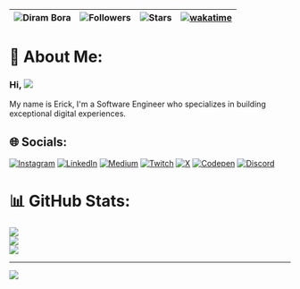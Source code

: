 | ![Diram Bora](https://img.shields.io/badge/Erick-hz-<COLOR>.svg) | ![Followers](https://img.shields.io/github/followers/erick-hz) | ![Stars](https://img.shields.io/github/stars/erick-hz?label=Profile%20Stars&logo=Profile%20stars&logoColor=g) | [![wakatime](https://wakatime.com/badge/user/b63c7abe-5ded-47c2-9ecb-11c90f0d158c.svg)](https://wakatime.com/@yerick) |
--| --| --| --|
# 💫 About Me:
### Hi, ![](https://user-images.githubusercontent.com/18350557/176309783-0785949b-9127-417c-8b55-ab5a4333674e.gif) 
My name is Erick, I'm a Software Engineer who specializes in building exceptional digital experiences.

## 🌐 Socials:
[![Instagram](https://img.shields.io/badge/Instagram-%23E4405F.svg?logo=Instagram&logoColor=white)](https://instagram.com/whooserick) [![LinkedIn](https://img.shields.io/badge/LinkedIn-%230077B5.svg?logo=linkedin&logoColor=white)](https://linkedin.com/in/erick-hernandez-93361618b) [![Medium](https://img.shields.io/badge/Medium-12100E?logo=medium&logoColor=white)](https://medium.com/@@yerickk8) [![Twitch](https://img.shields.io/badge/Twitch-%239146FF.svg?logo=Twitch&logoColor=white)](https://twitch.tv/erickdev8) [![X](https://img.shields.io/badge/X-black.svg?logo=X&logoColor=white)](https://x.com/ErickHe87157250) [![Codepen](https://img.shields.io/badge/Codepen-000000?style=for-the-badge&logo=codepen&logoColor=white)](https://codepen.io/erick-hz) [![Discord](https://img.shields.io/badge/Discord-%237289DA.svg?logo=discord&logoColor=white)](https://discord.gg/ErickHe87157250)

# 📊 GitHub Stats:
![](https://github-readme-stats.vercel.app/api?username=erick-hz&theme=dark&hide_border=true&include_all_commits=false&count_private=false)<br/>
![](https://github-readme-streak-stats.herokuapp.com/?user=erick-hz&theme=dark&hide_border=true)<br/>
![](https://github-readme-stats.vercel.app/api/top-langs/?username=erick-hz&theme=dark&hide_border=true&include_all_commits=false&count_private=false&layout=compact)

---
[![](https://visitcount.itsvg.in/api?id=erick-hz&icon=0&color=12)](https://visitcount.itsvg.in)

<!-- Proudly created with GPRM ( https://gprm.itsvg.in ) -->
